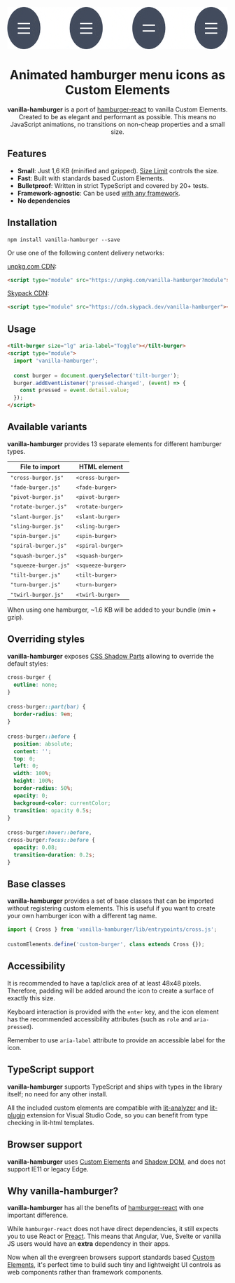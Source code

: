 <p align="center">
  <img alt="Preview" src="preview.gif" height="96" width="640">
</p>

<p align="center">
  <h1 align="center">Animated hamburger menu icons as Custom Elements</h1>
</p>

<p align="center">
  <strong>vanilla-hamburger</strong> is a port of <a href="https://github.com/luukdv/hamburger-react">hamburger-react</a> to vanilla Custom Elements. Created to be as elegant and
  performant as possible. This means no JavaScript animations, no transitions on non-cheap properties and a small size.
</p>

## Features

- **Small**: Just 1,6 KB (minified and gzipped). [Size Limit](https://github.com/ai/size-limit) controls the size.
- **Fast**: Built with standards based Custom Elements.
- **Bulletproof**: Written in strict TypeScript and covered by 20+ tests.
- **Framework-agnostic**: Can be used [with any framework](https://custom-elements-everywhere.com/).
- **No dependencies**

## Installation

```
npm install vanilla-hamburger --save
```

Or use one of the following content delivery networks:

[unpkg.com CDN](https://unpkg.com/vanilla-hamburger?module):

```html
<script type="module" src="https://unpkg.com/vanilla-hamburger?module"></script>
```

[Skypack CDN](https://cdn.skypack.dev/vanilla-hamburger):

```html
<script type="module" src="https://cdn.skypack.dev/vanilla-hamburger"></script>
```

## Usage

```html
<tilt-burger size="lg" aria-label="Toggle"></tilt-burger>
<script type="module">
  import 'vanilla-hamburger';

  const burger = document.querySelector('tilt-burger');
  burger.addEventListener('pressed-changed', (event) => {
    const pressed = event.detail.value;
  });
</script>
```

## Available variants

**vanilla-hamburger** provides 13 separate elements for different hamburger types.

| File to import        | HTML element       |
| --------------------- | ------------------ |
| `"cross-burger.js"`   | `<cross-burger>`   |
| `"fade-burger.js"`    | `<fade-burger>`    |
| `"pivot-burger.js"`   | `<pivot-burger>`   |
| `"rotate-burger.js"`  | `<rotate-burger>`  |
| `"slant-burger.js"`   | `<slant-burger>`   |
| `"sling-burger.js"`   | `<sling-burger>`   |
| `"spin-burger.js"`    | `<spin-burger>`    |
| `"spiral-burger.js"`  | `<spiral-burger>`  |
| `"squash-burger.js"`  | `<squash-burger>`  |
| `"squeeze-burger.js"` | `<squeeze-burger>` |
| `"tilt-burger.js"`    | `<tilt-burger>`    |
| `"turn-burger.js"`    | `<turn-burger>`    |
| `"twirl-burger.js"`   | `<twirl-burger>`   |

When using one hamburger, ~1.6 KB will be added to your bundle (min + gzip).

## Overriding styles

**vanilla-hamburger** exposes [CSS Shadow Parts](https://developer.mozilla.org/en-US/docs/Web/CSS/::part)
allowing to override the default styles:

```css
cross-burger {
  outline: none;
}

cross-burger::part(bar) {
  border-radius: 9em;
}

cross-burger::before {
  position: absolute;
  content: '';
  top: 0;
  left: 0;
  width: 100%;
  height: 100%;
  border-radius: 50%;
  opacity: 0;
  background-color: currentColor;
  transition: opacity 0.5s;
}

cross-burger:hover::before,
cross-burger:focus::before {
  opacity: 0.08;
  transition-duration: 0.2s;
}
```

## Base classes

**vanilla-hamburger** provides a set of base classes that can be imported without registering custom
elements. This is useful if you want to create your own hamburger icon with a different tag name.

```js
import { Cross } from 'vanilla-hamburger/lib/entrypoints/cross.js';

customElements.define('custom-burger', class extends Cross {});
```

## Accessibility

It is recommended to have a tap/click area of at least 48x48 pixels. Therefore, padding will be
added around the icon to create a surface of exactly this size.

Keyboard interaction is provided with the `enter` key, and the icon element has the recommended
accessibility attributes (such as `role` and `aria-pressed`).

Remember to use `aria-label` attribute to provide an accessible label for the icon.

## TypeScript support

**vanilla-hamburger** supports TypeScript and ships with types in the library itself; no need for any other install.

All the included custom elements are compatible with [lit-analyzer](https://www.npmjs.com/package/lit-analyzer) and
[lit-plugin](https://marketplace.visualstudio.com/items?itemName=runem.lit-plugin) extension for Visual
Studio Code, so you can benefit from type checking in lit-html templates.

## Browser support

**vanilla-hamburger** uses [Custom Elements](https://caniuse.com/#feat=custom-elementsv1) and [Shadow DOM](https://caniuse.com/#feat=shadowdomv1),
and does not support IE11 or legacy Edge.

## Why vanilla-hamburger?

**vanilla-hamburger** has all the benefits of [hamburger-react](https://github.com/luukdv/hamburger-react#yet-another-hamburger-library) with one important difference.

While `hamburger-react` does not have direct dependencies, it still expects you to use React or [Preact](https://github.com/omgovich/react-colorful#usage-with-preact).
This means that Angular, Vue, Svelte or vanilla JS users would have an **extra** dependency in their apps.

Now when all the evergreen browsers support standards based [Custom Elements](https://developer.mozilla.org/en-US/docs/Web/Web_Components/Using_custom_elements),
it's perfect time to build such tiny and lightweight UI controls as web components rather than framework components.
